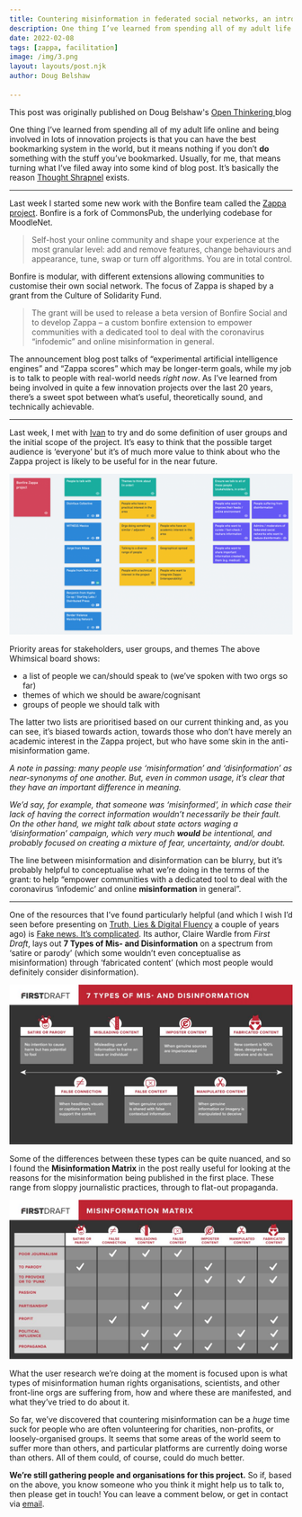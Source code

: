 ```yaml
---
title: Countering misinformation in federated social networks, an introduction to the Zappa project
description: One thing I’ve learned from spending all of my adult life online and being involved in lots of innovation projects is that you can have the best bookmarking system in the world, but it means nothing if you don’t do something with the stuff you’ve bookmarked...
date: 2022-02-08
tags: [zappa, facilitation]
image: /img/3.png
layout: layouts/post.njk
author: Doug Belshaw

---
```


<div class="my-3 alert alert-info">
<div>This post was originally published on Doug Belshaw's <a class="mx-2" href="https://dougbelshaw.com/blog/2022/02/08/zappa-project/" target="blank"> Open Thinkering </a> blog</div></div>


One thing I’ve learned from spending all of my adult life online and being involved in lots of innovation projects is that you can have the best bookmarking system in the world, but it means nothing if you don’t **do** something with the stuff you’ve bookmarked. Usually, for me, that means turning what I’ve filed away into some kind of blog post. It’s basically the reason [Thought Shrapnel](https://thoughtshrapnel.com/) exists.

---

Last week I started some new work with the Bonfire team called the [Zappa project](https://bonfirenetworks.org/posts/bonfire_cos/). Bonfire is a fork of CommonsPub, the underlying codebase for MoodleNet.

> Self-host your online community and shape your experience at the most granular level: add and remove features, change behaviours and appearance, tune, swap or turn off algorithms. You are in total control.

Bonfire is modular, with different extensions allowing communities to customise their own social network. The focus of Zappa is shaped by a grant from the Culture of Solidarity Fund.

> The grant will be used to release a beta version of Bonfire Social and to develop Zappa – a custom bonfire extension to empower communities with a dedicated tool to deal with the coronavirus “infodemic” and online misinformation in general.

The announcement blog post talks of “experimental artificial intelligence engines” and “Zappa scores” which may be longer-term goals, while my job is to talk to people with real-world needs *right now*. As I’ve learned from being involved in quite a few innovation projects over the last 20 years, there’s a sweet spot between what’s useful, theoretically sound, and technically achievable.

---

Last week, I met with [Ivan](https://ivan.cafe) to try and do some definition of user groups and the initial scope of the project. It’s easy to think that the possible target audience is ‘everyone’ but it’s of much more value to think about who the Zappa project is likely to be useful for in the near future.

![Whimsical preview](/img/whimsical.png)

Priority areas for stakeholders, user groups, and themes
The above Whimsical board shows:

- a list of people we can/should speak to (we’ve spoken with two orgs so far)
- themes of which we should be aware/cognisant
- groups of people we should talk with

The latter two lists are prioritised based on our current thinking and, as you can see, it’s biased towards action, towards those who don’t have merely an academic interest in the Zappa project, but who have some skin in the anti-misinformation game.

*A note in passing: many people use ‘misinformation’ and ‘disinformation’ as near-synonyms of one another. But, even in common usage, it’s clear that they have an important difference in meaning.*

*We’d say, for example, that someone was ‘misinformed’, in which case their lack of having the correct information wouldn’t necessarily be their fault. On the other hand, we might talk about state actors waging a ‘disinformation’ campaign, which very much **would** be intentional, and probably focused on creating a mixture of fear, uncertainty, and/or doubt.*

The line between misinformation and disinformation can be blurry, but it’s probably helpful to conceptualise what we’re doing in the terms of the grant: to help “empower communities with a dedicated tool to deal with the coronavirus ‘infodemic’ and online **misinformation** in general”.

---

One of the resources that I’ve found particularly helpful (and which I wish I’d seen before presenting on [Truth, Lies & Digital Fluency](https://archive.org/details/ithaka-next-wave-part-3-truth-lies-and-digital-fluency) a couple of years ago) is [Fake news. It’s complicated](https://firstdraftnews.org/articles/fake-news-complicated/). Its author, Claire Wardle from *First Draft*, lays out **7 Types of Mis- and Disinformation** on a spectrum from ‘satire or parody’ (which some wouldn’t even conceptualise as misinformation) through ‘fabricated content’ (which most people would definitely consider disinformation).

![7 types of misinformation](/img/7-types-misinformation.jpeg)

Some of the differences between these types can be quite nuanced, and so I found the **Misinformation Matrix** in the post really useful for looking at the reasons for the misinformation being published in the first place. These range from sloppy journalistic practices, through to flat-out propaganda.

![Misinformation matrix](/img/misinformation-matrix.jpeg)

What the user research we’re doing at the moment is focused upon is what types of misinformation human rights organisations, scientists, and other front-line orgs are suffering from, how and where these are manifested, and what they’ve tried to do about it.

So far, we’ve discovered that countering misinformation can be a *huge* time suck for people who are often volunteering for charities, non-profits, or loosely-organised groups. It seems that some areas of the world seem to suffer more than others, and particular platforms are currently doing worse than others. All of them could, of course, could do much better.

**We’re still gathering people and organisations for this project.** So if, based on the above, you know someone who you think it might help us to talk to, then please get in touch! You can leave a comment below, or get in contact via <a href="mailto:hello@dynamicskillset.com">email</a>.


